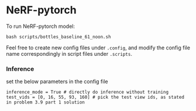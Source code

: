 # NeRF-pytorch

To run NeRF-pytorch model:
```
bash scripts/bottles_baseline_61_noon.sh
```
Feel free to create new config files under `.config`, and modify the config file name correspondingly in script files under `.scripts`.

### Inference
set the below parameters in the config file
```
inference_mode = True # directly do inference without training
test_vids = [0, 16, 55, 93, 160] # pick the test view ids, as stated in problem 3.9 part 1 solution
```

